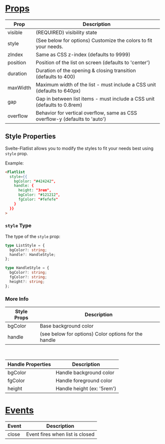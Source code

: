 <h1><a id="props" class="wikilink" href="#props">Props</a></h1>

| Prop     | Description                                                                 |
| -------- | --------------------------------------------------------------------------- |
| visible  | (REQUIRED) visibility state                                                 |
| style    | (See below for options) Customize the colors to fit your needs.             |
| zIndex   | Same as CSS z-index (defaults to 9999)                                      |
| position | Position of the list on screen (defaults to 'center')                       |
| duration | Duration of the opening & closing transition (defaults to 400)              |
| maxWidth | Maximum width of the list - must include a CSS unit (defaults to 640px)     |
| gap      | Gap in between list items - must include a CSS unit (defaults to 0.8rem)    |
| overflow | Behavior for vertical overflow, same as CSS overflow-y (defaults to 'auto') |

## Style Properties

Svelte-Flatlist allows you to modify the styles to fit your needs best using `style` prop.

Example:

```html
<Flatlist 
  style={{ 
    bgColor: "#424242", 
    handle: {
      height: "3rem",
      bgColor: "#121212",
      fgColor: "#fefefe"
    }
  }}
>
```

### ```style``` Type

The type of the ```style``` prop:

```typescript
type ListStyle = {
  bgColor?: string;
  handle?: HandleStyle;
};

type HandleStyle = {
  bgColor?: string;
  fgColor?: string;
  height?: string;
};
```

### More Info


| Style Props | Description                                          |
| ----------- | ---------------------------------------------------- |
| bgColor     | Base background color                                |
| handle      | (see below for options) Color options for the handle |

<br/>

| Handle Properties | Description                |
| ----------------- | -------------------------- |
| bgColor           | Handle background color    |
| fgColor           | Handle foreground color    |
| height            | Handle height (ex: '5rem') |

<h1><a id="events" class="wikilink"  href="#events">Events</a></h1>

| Event | Description                     |
| ----- | ------------------------------- |
| close | Event fires when list is closed |
